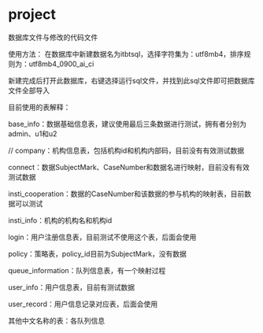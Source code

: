 # project
数据库文件与修改的代码文件

使用方法：
在数据库中新建数据名为itbtsql，选择字符集为：utf8mb4，排序规则为：utf8mb4_0900_ai_ci

新建完成后打开此数据库，右键选择运行sql文件，并找到此sql文件即可把数据库文件全部导入

目前使用的表解释：

base_info：数据基础信息表，建议使用最后三条数据进行测试，拥有者分别为admin、u1和u2

// company：机构信息表，包括机构id和机构内部码，目前没有有效测试数据

connect：数据SubjectMark、CaseNumber和数据名进行映射，目前没有有效测试数据

insti_cooperation：数据的CaseNumber和该数据的参与机构的映射表，目前数据可以测试

insti_info：机构的机构名和机构id

login：用户注册信息表，目前测试不使用这个表，后面会使用

policy：策略表，policy_id目前为SubjectMark，没有数据

queue_information：队列信息表，有一个映射过程

user_info：用户信息表，目前有测试数据

user_record：用户信息记录对应表，后面会使用

其他中文名称的表：各队列信息
